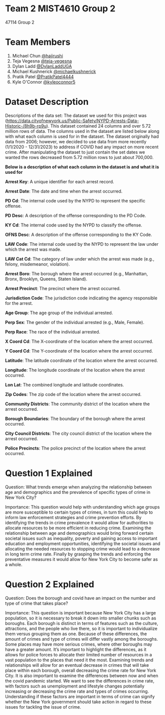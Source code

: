 # Team 2 MIST4610 Group 2 
47114 Group 2
# Team Members
1. Michael Chun [@hajirushi](https://github.com/hajirushi)
2. Teja Vegesna [@teja-vegesna](https://github.com/teja-vegesna)
3. Dylan Ladd [@DylanLaddUGA](https://github.com/DylanLaddUGA)
4. Michael Kushnerick [@michaelkushnerick](https://github.com/michaelkushnerick)
5. Pratik Patel [@PratikPatel4444](https://github.com/PratikPatel4444) 
6. Kyle O'Connor [@kyleoconnor5](https://github.com/kyleoconnor5)
# Dataset Description
Descriptions of the data set: The dataset we used for this project was
(https://data.cityofnewyork.us/Public-Safety/NYPD-Arrests-Data-Historic-/8h9b-rp9u). This dataset contained 24 columns and over 5.72 million rows of data. The columns used in the dataset are listed below along with what each column is used for in the dataset. The dataset originally had data from 2006; however, we decided to use data from more recently (1/1/2020 - 12/31/2023) to address if COVID had any impact on more recent crime. After manipulating the dataset to just contain the set dates we wanted the rows decreased from 5.72 million rows to just about 700,000. 


**Below is a description of what each column in the dataset is and what it is used for**

**Arrest Key**: A unique identifier for each arrest record.

**Arrest Date**: The date and time when the arrest occurred.

**PD Cd**: The internal code used by the NYPD to represent the specific offense.

**PD Desc**: A description of the offense corresponding to the PD Code.

**KY Cd**: The internal code used by the NYPD to classify the offense.

**OFNS Desc**: A description of the offense corresponding to the KY Code.

**LAW Code**: The internal code used by the NYPD to represent the law under which the arrest was made.

**LAW Cat Cd**: The category of law under which the arrest was made (e.g., felony, misdemeanor, violation).

**Arrest Boro**: The borough where the arrest occurred (e.g., Manhattan, Bronx, Brooklyn, Queens, Staten Island).

**Arrest Precinct**: The precinct where the arrest occurred.

**Jurisdiction Code**: The jurisdiction code indicating the agency responsible for the arrest.

**Age Group**: The age group of the individual arrested.

**Perp Sex**: The gender of the individual arrested (e.g., Male, Female).

**Perp Race**: The race of the individual arrested.

**X Coord Cd**: The X-coordinate of the location where the arrest occurred.

**Y Coord Cd**: The Y-coordinate of the location where the arrest occurred.

**Latitude**: The latitude coordinate of the location where the arrest occurred.

**Longitude**: The longitude coordinate of the location where the arrest occurred.

**Lon Lat**: The combined longitude and latitude coordinates.

**Zip Codes**: The zip code of the location where the arrest occurred.

**Community Districts**: The community district of the location where the arrest occurred.

**Borough Boundaries**: The boundary of the borough where the arrest occurred.

**City Council Districts**: The city council district of the location where the arrest occurred.

**Police Precincts**: The police precinct of the location where the arrest occurred.




# Question 1 Explained
Question: What trends emerge when analyzing the relationship between age and demographics and the prevalence of specific types of crime in New York City?

Importance:
This question would help with understanding which age groups are more susceptible to certain types of crimes, in turn this could help to inform law enforcement strategies and crime prevention efforts. By identifying the trends in crime prevalence it would allow for authorities to allocate resources to be more efficient in reducing crime. Examining the relationship between age and demographics would bring forward certain societal issues such as inequality, poverty and gaining access to important education and employment opportunities, identifying the societal issues and allocating the needed resources to stopping crime would lead to a decrease in long term crime rate. Finally by grasping the trends and enforcing the preventative measures it would allow for New York City to become safer as a whole.


# Question 2 Explained
Question: Does the borough and covid have an impact on the number and type of crime that takes place?

Importance:
This question is important because New York City has a large population, so it is necessary to break it down into smaller chunks such as boroughs. Each borough is distinct in terms of features such as the culture, attractions, and the people who live there, so it is important to individualize them versus grouping them as one. Because of these differences, the amount of crimes and type of crimes will differ vastly among the boroughs. Some places may have more serious crimes, where other boroughs may have a greater amount. It’s important to highlight the differences, as it allows for police forces to allocate their limited number of resources in a vast population to the places that need it the most. Examining trends and relationships will allow for an eventual decrease in crimes that will take place within each borough, overall decreasing the crime rate for New York City. It is also important to examine the differences between now and when the covid pandemic started. We want to see the differences in crime rate, with factors such as unemployment and lifestyle changes potentially increasing or decreasing the crime rate and types of crimes occurring. Understanding if these factors are important in terms of crime can signify whether the New York government should take action in regard to these issues for tackling the issue of crime.


